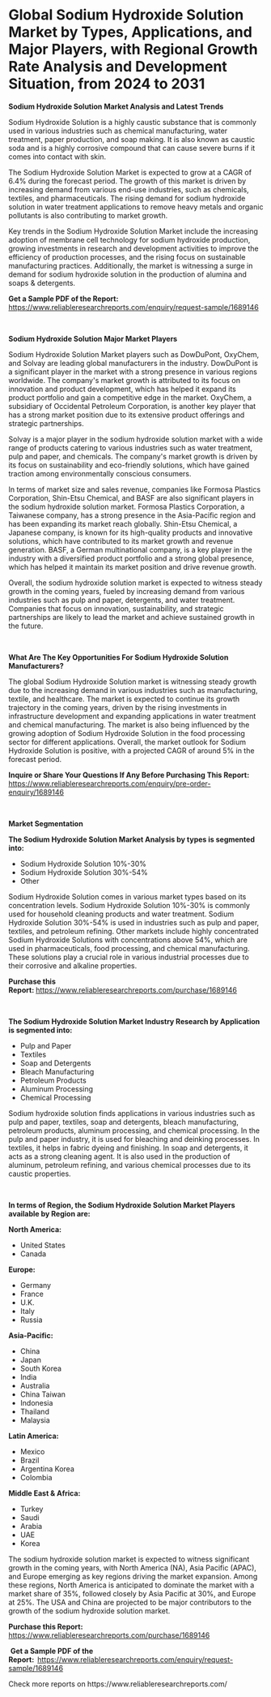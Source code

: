 <p><h1>Global Sodium Hydroxide Solution Market by Types, Applications, and Major Players, with Regional Growth Rate Analysis and Development Situation, from 2024 to 2031</h1></p><p><strong>Sodium Hydroxide Solution Market Analysis and Latest Trends</strong></p>
<p><p>Sodium Hydroxide Solution is a highly caustic substance that is commonly used in various industries such as chemical manufacturing, water treatment, paper production, and soap making. It is also known as caustic soda and is a highly corrosive compound that can cause severe burns if it comes into contact with skin.</p><p>The Sodium Hydroxide Solution Market is expected to grow at a CAGR of 6.4% during the forecast period. The growth of this market is driven by increasing demand from various end-use industries, such as chemicals, textiles, and pharmaceuticals. The rising demand for sodium hydroxide solution in water treatment applications to remove heavy metals and organic pollutants is also contributing to market growth.</p><p>Key trends in the Sodium Hydroxide Solution Market include the increasing adoption of membrane cell technology for sodium hydroxide production, growing investments in research and development activities to improve the efficiency of production processes, and the rising focus on sustainable manufacturing practices. Additionally, the market is witnessing a surge in demand for sodium hydroxide solution in the production of alumina and soaps & detergents.</p></p>
<p><strong>Get a Sample PDF of the Report:&nbsp;</strong> <a href="https://www.reliableresearchreports.com/enquiry/request-sample/1689146">https://www.reliableresearchreports.com/enquiry/request-sample/1689146</a></p>
<p>&nbsp;</p>
<p><strong>Sodium Hydroxide Solution Major Market Players</strong></p>
<p><p>Sodium Hydroxide Solution Market players such as DowDuPont, OxyChem, and Solvay are leading global manufacturers in the industry. DowDuPont is a significant player in the market with a strong presence in various regions worldwide. The company's market growth is attributed to its focus on innovation and product development, which has helped it expand its product portfolio and gain a competitive edge in the market. OxyChem, a subsidiary of Occidental Petroleum Corporation, is another key player that has a strong market position due to its extensive product offerings and strategic partnerships.</p><p>Solvay is a major player in the sodium hydroxide solution market with a wide range of products catering to various industries such as water treatment, pulp and paper, and chemicals. The company's market growth is driven by its focus on sustainability and eco-friendly solutions, which have gained traction among environmentally conscious consumers. </p><p>In terms of market size and sales revenue, companies like Formosa Plastics Corporation, Shin-Etsu Chemical, and BASF are also significant players in the sodium hydroxide solution market. Formosa Plastics Corporation, a Taiwanese company, has a strong presence in the Asia-Pacific region and has been expanding its market reach globally. Shin-Etsu Chemical, a Japanese company, is known for its high-quality products and innovative solutions, which have contributed to its market growth and revenue generation. BASF, a German multinational company, is a key player in the industry with a diversified product portfolio and a strong global presence, which has helped it maintain its market position and drive revenue growth.</p><p>Overall, the sodium hydroxide solution market is expected to witness steady growth in the coming years, fueled by increasing demand from various industries such as pulp and paper, detergents, and water treatment. Companies that focus on innovation, sustainability, and strategic partnerships are likely to lead the market and achieve sustained growth in the future.</p></p>
<p>&nbsp;</p>
<p><strong>What Are The Key Opportunities For Sodium Hydroxide Solution Manufacturers?</strong></p>
<p><p>The global Sodium Hydroxide Solution market is witnessing steady growth due to the increasing demand in various industries such as manufacturing, textile, and healthcare. The market is expected to continue its growth trajectory in the coming years, driven by the rising investments in infrastructure development and expanding applications in water treatment and chemical manufacturing. The market is also being influenced by the growing adoption of Sodium Hydroxide Solution in the food processing sector for different applications. Overall, the market outlook for Sodium Hydroxide Solution is positive, with a projected CAGR of around 5% in the forecast period.</p></p>
<p><strong>Inquire or Share Your Questions If Any Before Purchasing This Report:</strong> <a href="https://www.reliableresearchreports.com/enquiry/pre-order-enquiry/1689146">https://www.reliableresearchreports.com/enquiry/pre-order-enquiry/1689146</a></p>
<p>&nbsp;</p>
<p><strong>Market Segmentation</strong></p>
<p><strong>The Sodium Hydroxide Solution Market Analysis by types is segmented into:</strong></p>
<p><ul><li>Sodium Hydroxide Solution 10%-30%</li><li>Sodium Hydroxide Solution 30%-54%</li><li>Other</li></ul></p>
<p><p>Sodium Hydroxide Solution comes in various market types based on its concentration levels. Sodium Hydroxide Solution 10%-30% is commonly used for household cleaning products and water treatment. Sodium Hydroxide Solution 30%-54% is used in industries such as pulp and paper, textiles, and petroleum refining. Other markets include highly concentrated Sodium Hydroxide Solutions with concentrations above 54%, which are used in pharmaceuticals, food processing, and chemical manufacturing. These solutions play a crucial role in various industrial processes due to their corrosive and alkaline properties.</p></p>
<p><strong>Purchase this Report:&nbsp;</strong><a href="https://www.reliableresearchreports.com/purchase/1689146">https://www.reliableresearchreports.com/purchase/1689146</a></p>
<p>&nbsp;</p>
<p><strong>The Sodium Hydroxide Solution Market Industry Research by Application is segmented into:</strong></p>
<p><ul><li>Pulp and Paper</li><li>Textiles</li><li>Soap and Detergents</li><li>Bleach Manufacturing</li><li>Petroleum Products</li><li>Aluminum Processing</li><li>Chemical Processing</li></ul></p>
<p><p>Sodium hydroxide solution finds applications in various industries such as pulp and paper, textiles, soap and detergents, bleach manufacturing, petroleum products, aluminum processing, and chemical processing. In the pulp and paper industry, it is used for bleaching and deinking processes. In textiles, it helps in fabric dyeing and finishing. In soap and detergents, it acts as a strong cleaning agent. It is also used in the production of aluminum, petroleum refining, and various chemical processes due to its caustic properties.</p></p>
<p>&nbsp;</p>
<p><strong>In terms of Region, the Sodium Hydroxide Solution Market Players available by Region are:</strong></p>
<p>
    <p> <strong> North America: </strong>
        <ul>
            <li>United States</li>
            <li>Canada</li>
        </ul>
        </p> 
    <p> <strong> Europe: </strong>
        <ul>
            <li>Germany</li>
            <li>France</li>
            <li>U.K.</li>
            <li>Italy</li>
            <li>Russia</li>
        </ul>
        </p> 
    <p> <strong> Asia-Pacific: </strong>
        <ul>
            <li>China</li>
            <li>Japan</li>
            <li>South Korea</li>
            <li>India</li>
            <li>Australia</li>
            <li>China Taiwan</li>
            <li>Indonesia</li>
            <li>Thailand</li>
            <li>Malaysia</li>
        </ul>
        </p> 
    <p> <strong> Latin America: </strong>
        <ul>
            <li>Mexico</li>
            <li>Brazil</li>
            <li>Argentina Korea</li>
            <li>Colombia</li>
        </ul>
        </p> 
    <p> <strong> Middle East & Africa: </strong>
        <ul>
            <li>Turkey</li>
            <li>Saudi</li>
            <li>Arabia</li>
            <li>UAE</li>
            <li>Korea</li>
        </ul>
    </p>
    </p>
<p><p>The sodium hydroxide solution market is expected to witness significant growth in the coming years, with North America (NA), Asia Pacific (APAC), and Europe emerging as key regions driving the market expansion. Among these regions, North America is anticipated to dominate the market with a market share of 35%, followed closely by Asia Pacific at 30%, and Europe at 25%. The USA and China are projected to be major contributors to the growth of the sodium hydroxide solution market.</p></p>
<p><strong>Purchase this Report: </strong><a href="https://www.reliableresearchreports.com/purchase/1689146">https://www.reliableresearchreports.com/purchase/1689146</a></p>
<p>&nbsp;<strong>Get a Sample PDF of the Report:&nbsp;&nbsp;</strong><a href="https://www.reliableresearchreports.com/enquiry/request-sample/1689146">https://www.reliableresearchreports.com/enquiry/request-sample/1689146</a></p>
<p><strong></strong></p>
<p>Check more reports on https://www.reliableresearchreports.com/</p>